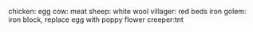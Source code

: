 chicken: egg
cow: meat
sheep: white wool
villager: red beds
iron golem: iron block, replace egg with poppy flower
creeper:tnt
